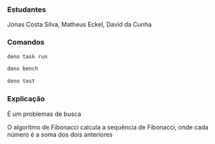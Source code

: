 ### Estudantes

Jonas Costa Silva, Matheus Eckel, David da Cunha

### Comandos

```bash
deno task run
```

```bash
deno bench
```

```bash
deno test
```

### Explicação

É um problemas de busca

O algoritmo de Fibonacci calcula a sequência de Fibonacci, onde cada número é a soma dos dois anteriores